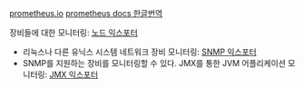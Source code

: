 [prometheus.io](https://prometheus.io/docs/introduction/overview/)
[prometheus docs 한글번역](https://godekdls.github.io/Prometheus/contents/)

장비들에 대한 모니터링: [노드 익스포터](https://github.com/prometheus/node_exporter)
- 리눅스나 다른 유닉스 시스템
네트워크 장비 모니터링: [SNMP 익스포터](https://github.com/prometheus/snmp_exporter)
- SNMP를 지원하는 장비를 모니터링할 수 있다.
JMX를 통한 JVM 어플리케이션 모니터링: [JMX 익스포터](https://github.com/prometheus/jmx_exporter)
